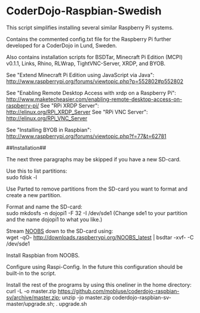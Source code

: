 CoderDojo-Raspbian-Swedish
==========================

This script simplifies installing several similar Raspberry Pi systems.

Contains the commented config.txt file for the Raspberry Pi further developed for a CoderDojo in Lund, Sweden.

Also contains installation scripts for BSDTar, Minecraft Pi Edition (MCPI) v0.1.1, Links, Rhino, RLWrap,
TightVNC-Server, XRDP, and BYOB.

See "Extend Minecraft Pi Edition using JavaScript via Java":  
http://www.raspberrypi.org/forums/viewtopic.php?p=552802#p552802

See "Enabling Remote Desktop Access with xrdp on a Raspberry Pi":  
http://www.maketecheasier.com/enabling-remote-desktop-access-on-raspberry-pi/
See "RPi XRDP Server":  
http://elinux.org/RPi_XRDP_Server
See "RPi VNC Server":  
http://elinux.org/RPi_VNC_Server

See "Installing BYOB in Raspbian":  
http://www.raspberrypi.org/forums/viewtopic.php?f=77&t=62781

##Installation##

The next three paragraphs may be skipped if you have a new SD-card.

Use this to list partitions:  
sudo fdisk -l

Use Parted to remove partitions from the SD-card you want to format and create a new partition.

Format and name the SD-card:  
sudo mkdosfs -n dojopi1 -F 32 -I /dev/sde1
(Change sde1 to your partition and the name dojopi1 to what you like.)

Stream [NOOBS](http://www.raspberrypi.org/downloads/) down to the SD-card using:  
wget -qO- http://downloads.raspberrypi.org/NOOBS_latest | bsdtar -xvf- -C /dev/sde1

Install Raspbian from NOOBS.

Configure using Raspi-Config. In the future this configuration should be built-in to the script.

Install the rest of the programs by using this oneliner in the home directory:  
curl -L -o master.zip https://github.com/mobluse/coderdojo-raspbian-sv/archive/master.zip; unzip -jo master.zip coderdojo-raspbian-sv-master/upgrade.sh; . upgrade.sh
